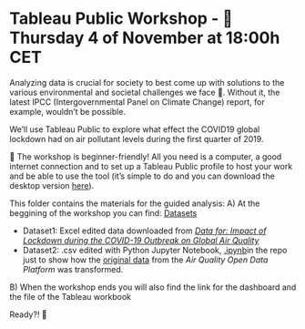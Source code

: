 # Tableau Public Workshop - 📍 Thursday 4 of November at 18:00h CET

Analyzing data is crucial for society to best come up with solutions to the various environmental and societal challenges we face 🎯. Without it, the latest IPCC (Intergovernmental Panel on Climate Change) report, for example, wouldn’t be possible.

We’ll use Tableau Public to explore what effect the COVID19 global lockdown had on air pollutant levels during the first quarter of 2019.

📌 The workshop is beginner-friendly! All you need is a computer, a good internet connection and to set up a Tableau Public profile to host your work and be able to use the tool (it’s simple to do and you can download the desktop version [here](https://public.tableau.com/s/)).

This folder contains the materials for the guided analysis:
A) At the beggining of the workshop you can find: 
[Datasets](https://github.com/ang-ferriz/Tableau_Public_Workshop/tree/main/Tableau_Public_Workshop/Datasets)
-  Dataset1: Excel edited data downloaded from [_Data for: Impact of Lockdown during the COVID-19 Outbreak on Global Air Quality_](https://data.mendeley.com/datasets/wwjnw24xvk/1)
- Dataset2: .csv edited with Python Jupyter Notebook, [.ipynb](https://github.com/ang-ferriz/Tableau_Public_Workshop/blob/main/pre_processing_Q12020_data.ipynb)in the repo just to show how the [original data](https://aqicn.org/data-platform/covid19/) from the _Air Quality Open Data Platform_ was transformed.
            
B) When the workshop ends you will also find the link for the dashboard and the file of the Tableau workbook

Ready?! 🙌

